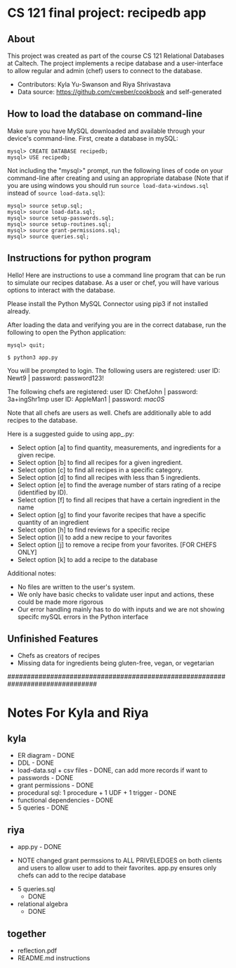 # CS 121 final project: recipedb app

## About
This project was created as part of the course CS 121 Relational Databases at
Caltech. The project implements a recipe database and a user-interface to
allow regular and admin (chef) users to connect to the database.
* Contributors: Kyla Yu-Swanson and Riya Shrivastava
* Data source: https://github.com/cweber/cookbook and self-generated

## How to load the database on command-line
Make sure you have MySQL downloaded and available through your
device's command-line. First, create a database in mySQL:
```
mysql> CREATE DATABASE recipedb;
mysql> USE recipedb;
```

Not including the "mysql>" prompt, run the following lines of code on your
command-line after creating and using an appropriate database (Note that if
you are using windows you should run `source load-data-windows.sql` instead of
`source load-data.sql`):
```
mysql> source setup.sql;
mysql> source load-data.sql;
mysql> source setup-passwords.sql;
mysql> source setup-routines.sql;
mysql> source grant-permissions.sql;
mysql> source queries.sql;
```

## Instructions for python program
Hello! Here are instructions to use a command line program that can be run to simulate our recipes
database. As a user or chef, you will have various options to interact with the database.

Please install the Python MySQL Connector using pip3 if not installed already.

After loading the data and verifying you are in the correct database, run the following to open the Python application:

```
mysql> quit;

$ python3 app.py
```

You will be prompted to login. The following users are registered:
user ID: Newt9 | password: password123!

The following chefs are registered:
user ID: ChefJohn | password: 3a+ingShr1mp
user ID: AppleMan1 | password: *mac0S*

Note that all chefs are users as well. Chefs are additionally able to add recipes to the database.

Here is a suggested guide to using app_.py:
* Select option [a] to find quantity, measurements, and ingredients for a given recipe.
* Select option [b] to find all recipes for a given ingredient.
* Select option [c] to find all recipes in a specific category.
* Select option [d] to find all recipes with less than 5 ingredients.
* Select option [e] to find the average number of stars rating of a recipe (identified by ID).
* Select option [f] to find all recipes that have a certain ingredient in the name
* Select option [g] to find your favorite recipes that have a specific quantity of an ingredient
* Select option [h] to find reviews for a specific recipe
* Select option [i] to add a new recipe to your favorites
* Select option [j] to remove a recipe from your favorites.
[FOR CHEFS ONLY]
* Select option [k] to add a recipe to the database

Additional notes:
* No files are written to the user's system.
* We only have basic checks to validate user input and actions, these could be made more rigorous
* Our error handling mainly has to do with inputs and we are not showing specifc mySQL errors in the Python interface

## Unfinished Features
* Chefs as creators of recipes
* Missing data for ingredients being gluten-free, vegan, or vegetarian

###############################################################################

# Notes For Kyla and Riya

## kyla
* ER diagram - DONE
* DDL - DONE
* load-data.sql + csv files - DONE, can add more records if want to
* passwords - DONE
* grant permissions - DONE
* procedural sql: 1 procedure + 1 UDF + 1 trigger - DONE
* functional dependencies - DONE
* 5 queries - DONE

## riya
* app.py - DONE
- NOTE changed grant permssions to ALL PRIVELEDGES on both clients and users to allow user to add to their favorites. app.py ensures only chefs can add to the recipe database
* 5 queries.sql
  - DONE
* relational algebra
  - DONE

## together
* reflection.pdf
* README.md instructions

